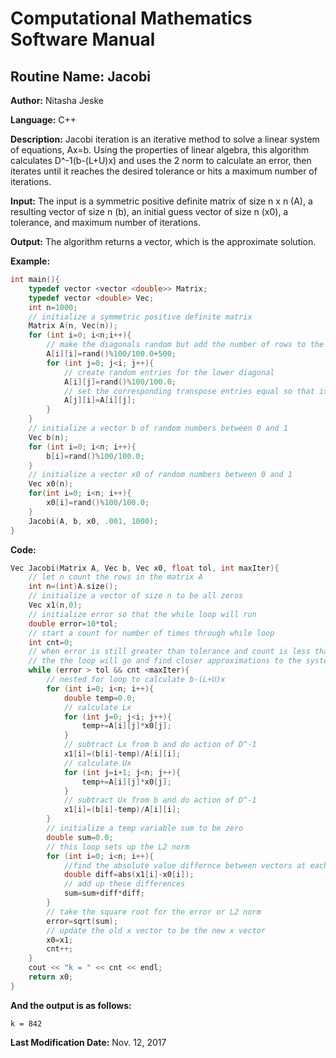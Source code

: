 # Computational Mathematics Software Manual

## **Routine Name:** Jacobi

**Author:** Nitasha Jeske

**Language:** C++

**Description:** Jacobi iteration is an iterative method to solve a linear system of equations, Ax=b. Using the properties of linear algebra, this algorithm calculates D^-1(b-(L+U)x) and uses the 2 norm to calculate an error, then iterates until it reaches the desired tolerance or hits a maximum number of iterations. 
    
**Input:**  The input is a symmetric positive definite matrix of size n x n (A), a resulting vector of size n (b), an initial guess vector of size n (x0), a tolerance, and maximum number of iterations.

**Output:** The algorithm returns a vector, which is the approximate solution.

**Example:**

```C++
int main(){
    typedef vector <vector <double>> Matrix;
    typedef vector <double> Vec;
    int n=1000;
    // initialize a symmetric positive definite matrix
    Matrix A(n, Vec(n));
    for (int i=0; i<n;i++){
        // make the diagonals random but add the number of rows to the matrix to make sure it is diagonally dominant
        A[i][i]=rand()%100/100.0+500;
        for (int j=0; j<i; j++){
            // create random entries for the lower diagonal
            A[i][j]=rand()%100/100.0;
            // set the corresponding transpose entries equal so that it is symmetric
            A[j][i]=A[i][j];
        }
    }
    // initialize a vector b of random numbers between 0 and 1
    Vec b(n);
    for (int i=0; i<n; i++){
        b[i]=rand()%100/100.0;
    }
    // initialize a vector x0 of random numbers between 0 and 1
    Vec x0(n);
    for(int i=0; i<n; i++){
        x0[i]=rand()%100/100.0;
    }
    Jacobi(A, b, x0, .001, 1000);
}
```

**Code:**
```C++
Vec Jacobi(Matrix A, Vec b, Vec x0, float tol, int maxIter){
    // let n count the rows in the matrix A
    int n=(int)A.size();
    // initialize a vector of size n to be all zeros
    Vec x1(n,0);
    // initialize error so that the while loop will run
    double error=10*tol;
    // start a count for number of times through while loop
    int cnt=0;
    // when error is still greater than tolerance and count is less than max iterations
    // the the loop will go and find closer approximations to the system Ax=b
    while (error > tol && cnt <maxIter){
        // nested for loop to calculate b-(L+U)x
        for (int i=0; i<n; i++){
            double temp=0.0;
            // calculate Lx
            for (int j=0; j<i; j++){
                temp+=A[i][j]*x0[j];
            }
            // subtract Lx from b and do action of D^-1
            x1[i]=(b[i]-temp)/A[i][i];
            // calculate Ux
            for (int j=i+1; j<n; j++){
                temp+=A[i][j]*x0[j];
            }
            // subtract Ux from b and do action of D^-1
            x1[i]=(b[i]-temp)/A[i][i];
        }
        // initialize a temp variable sum to be zero
        double sum=0.0;
        // this loop sets up the L2 norm
        for (int i=0; i<n; i++){
            //find the absolute value differnce between vectors at each entry
            double diff=abs(x1[i]-x0[i]);
            // add up these differences
            sum=sum+diff*diff;
        }
        // take the square root for the error or L2 norm
        error=sqrt(sum);
        // update the old x vector to be the new x vector
        x0=x1;
        cnt++;
    }
    cout << "k = " << cnt << endl;
    return x0;
}
```

**And the output is as follows:**  
```
k = 842
```

**Last Modification Date:**
Nov. 12, 2017
